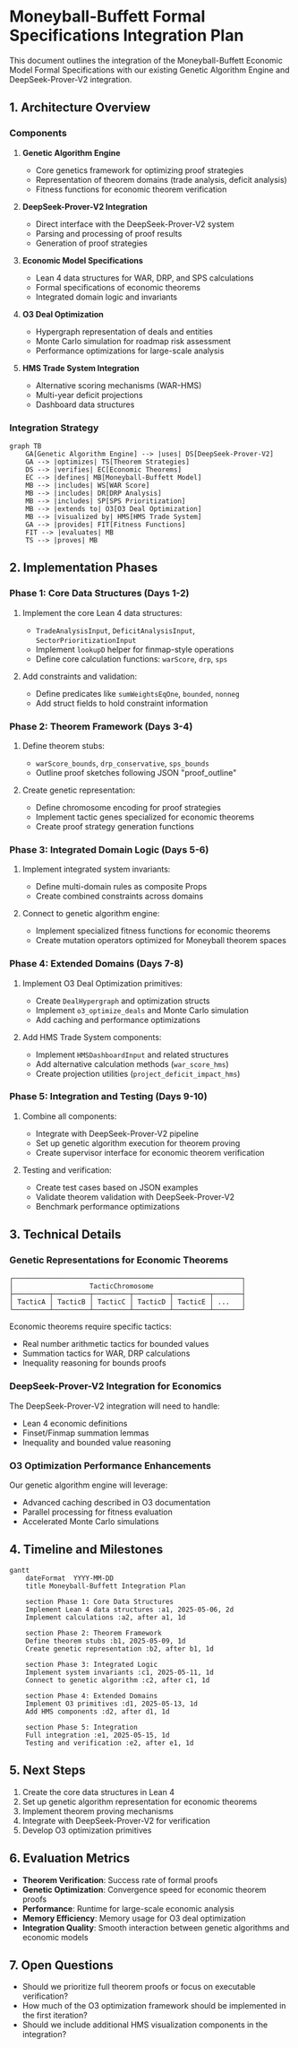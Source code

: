 # Moneyball-Buffett Formal Specifications Integration Plan

This document outlines the integration of the Moneyball-Buffett Economic Model Formal Specifications with our existing Genetic Algorithm Engine and DeepSeek-Prover-V2 integration.

## 1. Architecture Overview

### Components

1. **Genetic Algorithm Engine**
   - Core genetics framework for optimizing proof strategies
   - Representation of theorem domains (trade analysis, deficit analysis)
   - Fitness functions for economic theorem verification

2. **DeepSeek-Prover-V2 Integration**
   - Direct interface with the DeepSeek-Prover-V2 system
   - Parsing and processing of proof results
   - Generation of proof strategies

3. **Economic Model Specifications**
   - Lean 4 data structures for WAR, DRP, and SPS calculations
   - Formal specifications of economic theorems
   - Integrated domain logic and invariants

4. **O3 Deal Optimization**
   - Hypergraph representation of deals and entities
   - Monte Carlo simulation for roadmap risk assessment
   - Performance optimizations for large-scale analysis

5. **HMS Trade System Integration**
   - Alternative scoring mechanisms (WAR-HMS)
   - Multi-year deficit projections
   - Dashboard data structures

### Integration Strategy

```mermaid
graph TB
    GA[Genetic Algorithm Engine] --> |uses| DS[DeepSeek-Prover-V2]
    GA --> |optimizes| TS[Theorem Strategies]
    DS --> |verifies| EC[Economic Theorems]
    EC --> |defines| MB[Moneyball-Buffett Model]
    MB --> |includes| WS[WAR Score]
    MB --> |includes| DR[DRP Analysis]
    MB --> |includes| SP[SPS Prioritization]
    MB --> |extends to| O3[O3 Deal Optimization]
    MB --> |visualized by| HMS[HMS Trade System]
    GA --> |provides| FIT[Fitness Functions]
    FIT --> |evaluates| MB
    TS --> |proves| MB
```

## 2. Implementation Phases

### Phase 1: Core Data Structures (Days 1-2)

1. Implement the core Lean 4 data structures:
   - `TradeAnalysisInput`, `DeficitAnalysisInput`, `SectorPrioritizationInput`
   - Implement `lookupD` helper for finmap-style operations
   - Define core calculation functions: `warScore`, `drp`, `sps`

2. Add constraints and validation:
   - Define predicates like `sumWeightsEqOne`, `bounded`, `nonneg`
   - Add struct fields to hold constraint information

### Phase 2: Theorem Framework (Days 3-4)

1. Define theorem stubs:
   - `warScore_bounds`, `drp_conservative`, `sps_bounds`
   - Outline proof sketches following JSON "proof_outline"

2. Create genetic representation:
   - Define chromosome encoding for proof strategies
   - Implement tactic genes specialized for economic theorems
   - Create proof strategy generation functions

### Phase 3: Integrated Domain Logic (Days 5-6)

1. Implement integrated system invariants:
   - Define multi-domain rules as composite Props
   - Create combined constraints across domains

2. Connect to genetic algorithm engine:
   - Implement specialized fitness functions for economic theorems
   - Create mutation operators optimized for Moneyball theorem spaces

### Phase 4: Extended Domains (Days 7-8)

1. Implement O3 Deal Optimization primitives:
   - Create `DealHypergraph` and optimization structs
   - Implement `o3_optimize_deals` and Monte Carlo simulation
   - Add caching and performance optimizations

2. Add HMS Trade System components:
   - Implement `HMSDashboardInput` and related structures
   - Add alternative calculation methods (`war_score_hms`)
   - Create projection utilities (`project_deficit_impact_hms`)

### Phase 5: Integration and Testing (Days 9-10)

1. Combine all components:
   - Integrate with DeepSeek-Prover-V2 pipeline
   - Set up genetic algorithm execution for theorem proving
   - Create supervisor interface for economic theorem verification

2. Testing and verification:
   - Create test cases based on JSON examples
   - Validate theorem validation with DeepSeek-Prover-V2
   - Benchmark performance optimizations

## 3. Technical Details

### Genetic Representations for Economic Theorems

```
┌─────────────────────────────────────────────────────────┐
│                   TacticChromosome                      │
├─────────┬─────────┬─────────┬─────────┬─────────┬───────┤
│ TacticA │ TacticB │ TacticC │ TacticD │ TacticE │ ...   │
└─────────┴─────────┴─────────┴─────────┴─────────┴───────┘
```

Economic theorems require specific tactics:
- Real number arithmetic tactics for bounded values
- Summation tactics for WAR, DRP calculations
- Inequality reasoning for bounds proofs

### DeepSeek-Prover-V2 Integration for Economics

The DeepSeek-Prover-V2 integration will need to handle:
- Lean 4 economic definitions
- Finset/Finmap summation lemmas
- Inequality and bounded value reasoning

### O3 Optimization Performance Enhancements

Our genetic algorithm engine will leverage:
- Advanced caching described in O3 documentation
- Parallel processing for fitness evaluation
- Accelerated Monte Carlo simulations

## 4. Timeline and Milestones

```mermaid
gantt
    dateFormat  YYYY-MM-DD
    title Moneyball-Buffett Integration Plan
    
    section Phase 1: Core Data Structures
    Implement Lean 4 data structures :a1, 2025-05-06, 2d
    Implement calculations :a2, after a1, 1d
    
    section Phase 2: Theorem Framework
    Define theorem stubs :b1, 2025-05-09, 1d
    Create genetic representation :b2, after b1, 1d
    
    section Phase 3: Integrated Logic
    Implement system invariants :c1, 2025-05-11, 1d
    Connect to genetic algorithm :c2, after c1, 1d
    
    section Phase 4: Extended Domains
    Implement O3 primitives :d1, 2025-05-13, 1d
    Add HMS components :d2, after d1, 1d
    
    section Phase 5: Integration
    Full integration :e1, 2025-05-15, 1d
    Testing and verification :e2, after e1, 1d
```

## 5. Next Steps

1. Create the core data structures in Lean 4
2. Set up genetic algorithm representation for economic theorems
3. Implement theorem proving mechanisms
4. Integrate with DeepSeek-Prover-V2 for verification
5. Develop O3 optimization primitives

## 6. Evaluation Metrics

- **Theorem Verification**: Success rate of formal proofs
- **Genetic Optimization**: Convergence speed for economic theorem proofs
- **Performance**: Runtime for large-scale economic analysis
- **Memory Efficiency**: Memory usage for O3 deal optimization
- **Integration Quality**: Smooth interaction between genetic algorithms and economic models

## 7. Open Questions

- Should we prioritize full theorem proofs or focus on executable verification?
- How much of the O3 optimization framework should be implemented in the first iteration?
- Should we include additional HMS visualization components in the integration?